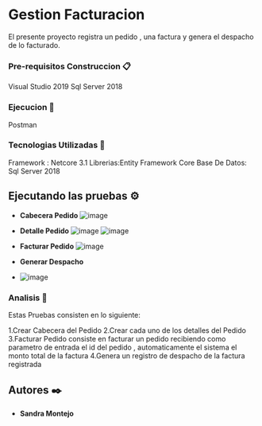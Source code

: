 # Gestion Facturacion

El presente proyecto registra un pedido , una factura y genera el despacho de lo facturado.


### Pre-requisitos Construccion 📋

Visual Studio 2019
Sql Server 2018


### Ejecucion 🔧

Postman 

### Tecnologias  Utilizadas 🔧
Framework : Netcore 3.1
Librerias:Entity Framework Core
Base De Datos: Sql Server 2018


## Ejecutando las pruebas ⚙️
* **Cabecera Pedido**
![image](https://user-images.githubusercontent.com/77816946/118693590-ccae7d00-b7d0-11eb-9c2f-db6effaf8c9e.png)

* **Detalle Pedido**
![image](https://user-images.githubusercontent.com/77816946/118694171-67a75700-b7d1-11eb-897f-fcbaf5a10073.png)
![image](https://user-images.githubusercontent.com/77816946/118694249-80177180-b7d1-11eb-9b8d-ce5a8b6814b7.png)

* **Facturar Pedido**
![image](https://user-images.githubusercontent.com/77816946/118694387-a4734e00-b7d1-11eb-8e97-277eb77ef36d.png)
* **Generar Despacho**
* ![image](https://user-images.githubusercontent.com/77816946/118694529-c66cd080-b7d1-11eb-98d7-66ba21b92a49.png)

### Analisis 🔩

Estas Pruebas consisten en lo siguiente:

1.Crear Cabecera del Pedido
2.Crear cada uno de los detalles del Pedido
3.Facturar Pedido consiste en facturar  un pedido recibiendo como parametro de entrada el id del pedido , automaticamente el sistema el monto total de la factura
4.Genera un  registro de despacho de la factura registrada



## Autores ✒️

* **Sandra Montejo**






